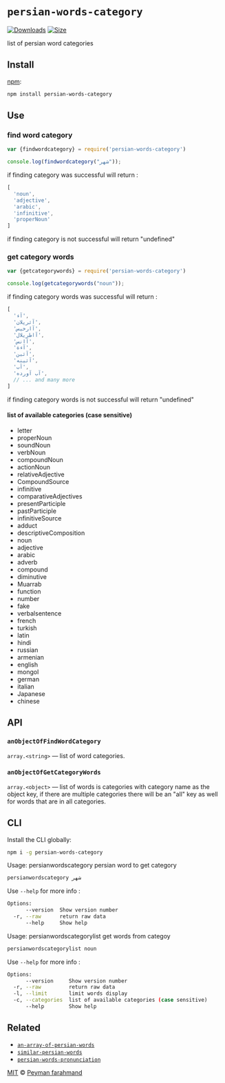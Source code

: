 # `persian-words-category`
[![Downloads][downloads-badge]][downloads]
[![Size][size-badge]][size]

list of persian word categories

## Install

[npm][]:

```sh
npm install persian-words-category
```

## Use
### find word category
```js
var {findwordcategory} = require('persian-words-category')

console.log(findwordcategory("شهر"));
```

if finding category was successful will return :

```js
[ 
  'noun',
  'adjective',
  'arabic',
  'infinitive',
  'properNoun'
]
```
if finding category is not successful will return "undefined"

### get category words
```js
var {getcategorywords} = require('persian-words-category')

console.log(getcategorywords("noun"));
```

if finding category words was successful will return :

```js
[
  'آء',
  'آئرپلان',
  'آارخیس',
  'آاطریلال',
  'آانس',
  'آءة',
  'آئین',
  'آئینه',
  'آب',
  'آب آورده',
  // ... and many more
]
```
if finding category words is not successful will return "undefined"

#### list of available categories (case sensitive)
- letter
- properNoun
- soundNoun
- verbNoun
- compoundNoun
- actionNoun
- relativeAdjective
- CompoundSource
- infinitive
- comparativeAdjectives
- presentParticiple
- pastParticiple
- infinitiveSource
- adduct
- descriptiveComposition
- noun
- adjective
- arabic
- adverb
- compound
- diminutive
- Muarrab
- function
- number
- fake
- verbalsentence
- french
- turkish
- latin
- hindi
- russian
- armenian
- english
- mongol
- german
- italian
- Japanese
- chinese
## API

### `anObjectOfFindWordCategory`

`array.<string>` — list of word categories.

### `anObjectOfGetCategoryWords`

`array.<object>` — list of words is categories with category name as the object key, if there are multiple categories there will be an "all" key as well for words that are in all categories.

## CLI

Install the CLI globally:

```sh
npm i -g persian-words-category
```

Usage: persianwordscategory <word> persian word to get category

```sh
persianwordscategory شهر
```

Use `--help` for more info :

```sh
Options:
      --version  Show version number                                   [boolean]
  -r, --raw      return raw data                                       [boolean]
      --help     Show help                                             [boolean]
```
Usage: persianwordscategorylist <categoryname> get words from categoy

```sh
persianwordscategorylist noun
```

Use `--help` for more info :

```sh
Options:
      --version     Show version number                                [boolean]
  -r, --raw         return raw data                                    [boolean]
  -l, --limit       limit words display                                 [number]
  -c, --categories  list of available categories (case sensitive)      [boolean]
      --help        Show help                                          [boolean]
```
## Related

*   [`an-array-of-persian-words`](https://github.com/pfndesign/an-array-of-persian-words)
*   [`similar-persian-words`](https://github.com/pfndesign/similar-persian-words)
*   [`persian-words-pronunciation`](https://github.com/pfndesign/persian-words-pronunciation)

[MIT][license] © [Peyman farahmand][author]

<!-- Definition -->

[downloads-badge]: https://img.shields.io/npm/dm/persian-words-category.svg

[downloads]: https://www.npmjs.com/package/persian-words-category

[size-badge]: https://img.shields.io/bundlephobia/minzip/persian-words-category.svg

[size]: https://bundlephobia.com/result?p=persian-words-category

[npm]: https://docs.npmjs.com/cli/install

[license]: license

[author]: https://www.linkedin.com/in/pfndesign